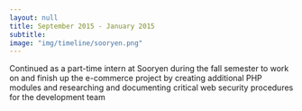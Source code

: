 ```yaml
---
layout: null
title: September 2015 - January 2015
subtitle:
image: "img/timeline/sooryen.png"
---
```

Continued as a part-time intern at Sooryen during the fall semester to work on and finish up the e-commerce project by creating additional PHP modules and researching and documenting critical web security procedures for the development team
